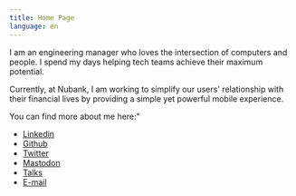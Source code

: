 ```yaml
---
title: Home Page
language: en
---
```


I am an engineering manager who loves the intersection of computers and people. I spend my days helping tech teams achieve their maximum potential.

Currently, at Nubank, I am working to simplify our users' relationship with their financial lives by providing a simple yet powerful mobile experience.

You can find more about me here:"

- [Linkedin](https://linkedin.com/in/diegocoxta)
- [Github](https://github.com/diegocoxta)
- [Twitter](https://twitter.com/diegocoxta)
- [Mastodon](https://mastodon.social/@diegocoxta)
- [Talks](/en/tags/talks)
- [E-mail](mailto:diego@diegocosta.me)
